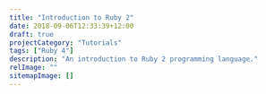```yaml
---
title: "Introduction to Ruby 2"
date: 2018-09-06T12:33:39+12:00
draft: true
projectCategory: "Tutorials"
tags: ["Ruby 4"]
description: "An introduction to Ruby 2 programming language."
relImage: ""
sitemapImage: []
---
```

